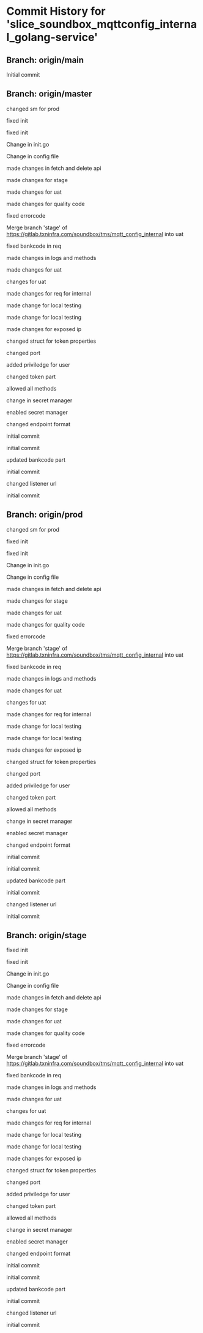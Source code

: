 # Commit History for 'slice_soundbox_mqttconfig_internal_golang-service'

## Branch: origin/main

Initial commit
## Branch: origin/master

changed sm for prod

fixed init

fixed init

Change in init.go

Change in config file

 made changes in fetch and delete api

made changes for stage

made changes for uat

made changes for quality code

fixed errorcode

Merge branch 'stage' of https://gitlab.txninfra.com/soundbox/tms/mqtt_config_internal into uat

fixed bankcode in req

made changes in logs and methods

made changes for uat

changes for uat

made changes for req for internal

made change for local testing

made change for local testing

made changes for exposed ip

changed struct for token properties

changed port

added priviledge for user

changed token part

allowed all methods

change in secret manager

enabled secret manager

changed endpoint format

initial commit

initial commit

updated bankcode part

initial commit

changed listener url

initial commit

## Branch: origin/prod

changed sm for prod

fixed init

fixed init

Change in init.go

Change in config file

 made changes in fetch and delete api

made changes for stage

made changes for uat

made changes for quality code

fixed errorcode

Merge branch 'stage' of https://gitlab.txninfra.com/soundbox/tms/mqtt_config_internal into uat

fixed bankcode in req

made changes in logs and methods

made changes for uat

changes for uat

made changes for req for internal

made change for local testing

made change for local testing

made changes for exposed ip

changed struct for token properties

changed port

added priviledge for user

changed token part

allowed all methods

change in secret manager

enabled secret manager

changed endpoint format

initial commit

initial commit

updated bankcode part

initial commit

changed listener url

initial commit

## Branch: origin/stage

fixed init

fixed init

Change in init.go

Change in config file

 made changes in fetch and delete api

made changes for stage

made changes for uat

made changes for quality code

fixed errorcode

Merge branch 'stage' of https://gitlab.txninfra.com/soundbox/tms/mqtt_config_internal into uat

fixed bankcode in req

made changes in logs and methods

made changes for uat

changes for uat

made changes for req for internal

made change for local testing

made change for local testing

made changes for exposed ip

changed struct for token properties

changed port

added priviledge for user

changed token part

allowed all methods

change in secret manager

enabled secret manager

changed endpoint format

initial commit

initial commit

updated bankcode part

initial commit

changed listener url

initial commit
